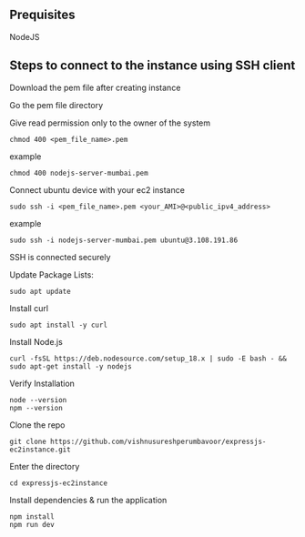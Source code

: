 ## Prequisites
NodeJS

## Steps to connect to the instance using SSH client
Download the pem file after creating instance  

Go the pem file directory  

Give read permission only to the owner of the system
```
chmod 400 <pem_file_name>.pem
```
example
```
chmod 400 nodejs-server-mumbai.pem
```
Connect ubuntu device with your ec2 instance

```
sudo ssh -i <pem_file_name>.pem <your_AMI>@<public_ipv4_address>
```
example
```
sudo ssh -i nodejs-server-mumbai.pem ubuntu@3.108.191.86
```
SSH is connected securely

Update Package Lists:
```
sudo apt update
```
Install curl
```
sudo apt install -y curl
```

Install Node.js
```
curl -fsSL https://deb.nodesource.com/setup_18.x | sudo -E bash - && sudo apt-get install -y nodejs
```
Verify Installation
```
node --version
npm --version
```
Clone the repo
```
git clone https://github.com/vishnusureshperumbavoor/expressjs-ec2instance.git
```
Enter the directory
```
cd expressjs-ec2instance
```


Install dependencies & run the application

```
npm install
npm run dev
```
